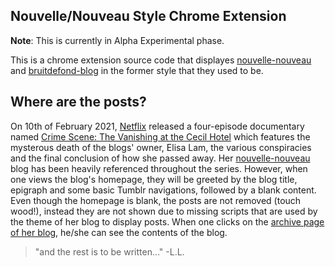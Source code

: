 ## Nouvelle/Nouveau Style Chrome Extension
**Note**: This is currently in Alpha Experimental phase.

This is a chrome extension source code that displayes [nouvelle-nouveau](https://nouvelle-nouveau.tumblr.com/) and [bruitdefond-blog](https://bruitdefond-blog.tumblr.com/) in the former style that they used to be.

## Where are the posts?
On 10th of February 2021, [Netflix](https://www.netflix.com/) released a four-episode documentary named [Crime Scene: The Vanishing at the Cecil Hotel](https://www.netflix.com/title/81183727) which features the mysterous death of the blogs' owner, Elisa Lam, the various conspiracies and the final conclusion of how she passed away. Her [nouvelle-nouveau](https://nouvelle-nouveau.tumblr.com/) blog has been heavily referenced throughout the series. However, when one views the blog's homepage, they will be greeted by the blog title, epigraph and some basic Tumblr navigations, followed by a blank content. Even though the homepage is blank, the posts are not removed (touch wood!), instead they are not shown due to missing scripts that are used by the theme of her blog to display posts. When one clicks on the [archive page of her blog](https://nouvelle-nouveau.tumblr.com/archive), he/she can see the contents of the blog.

> "and the rest is to be written…" -L.L.
